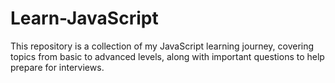 # Learn-JavaScript
This repository is a collection of my JavaScript learning journey, covering topics from basic to advanced levels, along with important questions to help prepare for interviews.
